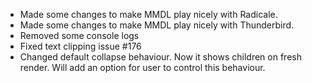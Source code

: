 - Made some changes to make MMDL play nicely with Radicale.
- Made some changes to make MMDL play nicely with Thunderbird.
- Removed some console logs
- Fixed text clipping issue #176
- Changed default collapse behaviour. Now it shows children on fresh render. Will add an option for user to control this behaviour.